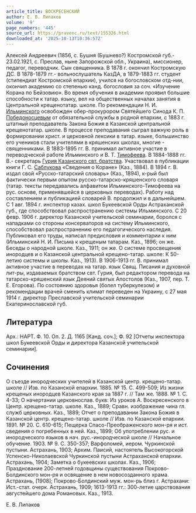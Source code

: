 ```yaml
---
article_title: ВОСКРЕСЕНСКИЙ
author: Е. В. Липаков
volume: '9'
page_numbers: '445'
source_url: https://pravenc.ru/text/155326.html
downloaded_at: '2025-10-13T10:36:57Z'
---
```


Алексей Андреевич (1856, с. Бушня (Бушнево?) Костромской губ.- 23.02.1921, с. Преслав, ныне Запорожской обл., Украина), миссионер, педагог, переводчик. Сын священника. В 1878 г. окончил Костромскую ДС. В 1878-1879 гг.- вольнослушатель КазДА, в 1879-1883 гг. студент (стипендиат Костромской епархии), учился на богословском отд-нии, окончил академию со степенью канд. богословия за соч. «Изучение Корана по Бейзовию». Во время обучения в академии проявил большие способности к татар. языку, вел на общественных началах занятия в Центральной крещенотатар. школе. По рекомендации Н. И. [Ильминского](https://pravenc.ru/text/Ильминский.html) освобожден обер-прокурором Святейшего Синода К. П. [Победоносцевым](https://pravenc.ru/text/Победоносцев.html) от обязательной службы в родной епархии, с 1883 г. штатный преподаватель Закона Божия в Казанской центральной крещенотатар. школе. В процессе преподавания сыграл важную роль в формировании христ. и церковной лексики в татар. языке, большинство его учеников стали учителями в кряшенских школах, многие - священниками. В 1883-1895 гг. В. принимал активное участие в переводческой работе Ильминского и В. Т. [Тимофеева](https://pravenc.ru/text/Тимофеева.html). В 1884-1888 гг. В.- секретарь [Гурия Казанского свт. братства](<https://pravenc.ru/text/Гурия Казанского свт  братства.html>). Участвовал в публикации книги Г. С. [Саблукова](https://pravenc.ru/text/Саблукова.html) «Сведения о Коране» (Каз., 1884). В 1894 г. В. издал свой «Русско-татарский словарь» (Каз., 1894), к-рый был фактически первым опытом русско-татарско-кряшенского словаря (татар. тексты передавались алфавитом Ильминского-Тимофеева на рус. основе, применявшейся в церковных переводах). Работу над составлением и публикацией словарей В. продолжил и в дальнейшем. С 1 авг. 1894 г. инспектор казах. школ Букеевской Орды Астраханской губ., где способствовал распространению системы Ильминского. С 20 февр. 1906 г. директор Казанской учительской семинарии, боролся с нападками со стороны консерваторов на систему Ильминского, способствовал распространению его педагогического наследия. Публиковал его труды, написал предисловия и комментарии к ним (Ильминский Н. И. Письма к крещеным татарам. Каз., 1896; он же. Беседы о народной школе. Каз., 1911; он же. О системе просвещения инородцев и о Казанской центральной крещено-татар. школе: К 50-летию системы и школы. Каз., 1913). В 1906-1913 гг. В. принимал активное участие в переводах на татар. язык Свящ. Писания и духовной лит-ры, издаваемых братством свт. Гурия, был редактором перевода на татарско-кряшенский язык Деяний святых Апостолов (Каз., 1907, пер. Т. Е. Егорова). По состоянию здоровья (болел туберкулезом) и рекомендации врачей сменить климат переведен на Украину, с 27 мая 1914 г. директор Преславской учительской семинарии Екатеринославской губ.

## Литература

Арх.: НАРТ. Ф. 10. Оп. 2. Д. 1165 [Канд. соч.]; Ф. 92 [Отчеты инспектора школ Букеевской Орды и директора Казанской учительской семинарии].

## Сочинения

О съезде инородческих учителей в Казанской центр. крещено-татар. школе // Изв. по Казанской епархии. 1885. № 15. С. 499-509; Из жизни крещеных инородцев Казанского края за 1887 г. // Там же. 1888. № 1. С. 4-33; О начертании церковнослав. букв: Из уроков А. Воскресенского в Центр. крещено-татар. школе. Каз., 1889; Сравн. изображение чина гл. служб церковных. Каз., 1889; Отчет о преподавании Закона Божия в Казанской центр. крещено-татар. школе // Изв. по Казанской епархии. 1891. № 20. С. 610-615; Пещерка Спасо-Преображенского мон-ря и ист. сведения о погребенных в ней. Каз., 1899; Об употреблении рус. и инородческого языков в нач. рус.-инородческой школе // Начальное обучение. 1903. № 9. С. 350-357; Варфоломей, иером. Чуркинской пустыни. Астрахань, 1903; Архим. Паисий, настоятель Высокогорской Успенско-Николаевской Чуркинской пустыни Астраханской епархии. Астрахань, 1904; Заметка о букеевских школах. Каз., 1906; Празднование 200-летней годовщины существования Покрово-Болдинского мон-ря и освящение в нем новосозданного храма. Астрахань, [1908]; Покрово-Болдинский муж. мон-рь близ г. Астрахани: Ист.-стат. очерк. Астрахань, 1909; 1613-1913 гг.: 300-летие царствования августейшего дома Романовых. Каз., 1913.

Е. В. Липаков
